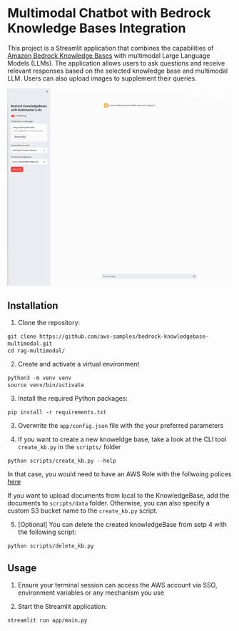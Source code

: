 # Multimodal Chatbot with Bedrock Knowledge Bases Integration

This project is a Streamlit application that combines the capabilities of [Amazon Bedrock Knowledge Bases](https://aws.amazon.com/bedrock/knowledge-bases/) with multimodal Large Language Models (LLMs). The application allows users to ask questions and receive relevant responses based on the selected knowledge base and multimodal LLM. Users can also upload images to supplement their queries.

![Application demo](doc/demo.gif)


## Installation

1. Clone the repository:
```
git clone https://github.com/aws-samples/bedrock-knowledgebase-multimodal.git
cd rag-multimodal/
```

2. Create and activate a virtual environment
```
python3 -m venv venv
source venv/bin/activate
```

3. Install the required Python packages:
```
pip install -r requirements.txt
```

3. Overwrite the `app/config.json` file with the your preferred parameters

4. If you want to create a new knoweldge base, take a look at the CLI tool `create_kb.py` in the `scripts/` folder
```
python scripts/create_kb.py --help 
```
In that case, you would need to have an AWS Role with the follwoing polices [here](doc/kb-polices.txt)

If you want to upload documents from local to the KnowledgeBase, add the documents to `scripts/data` folder. Otherwise, you can also specify a custom S3 bucket name to the `create_kb.py` script.

5. [Optional] You can delete the created knowledgeBase from setp 4 with the following script:
```
python scripts/delete_kb.py
```

## Usage
1. Ensure your terminal session can access the AWS account via SSO, environment variables or any mechanism you use

2. Start the Streamlit application:

```
streamlit run app/main.py

```

